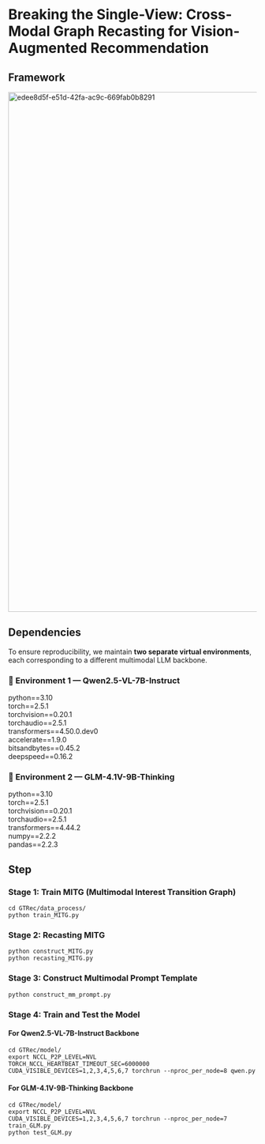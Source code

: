 # Breaking the Single-View: Cross-Modal Graph Recasting for Vision-Augmented Recommendation
## Framework
<img width="2856" height="1052" alt="edee8d5f-e51d-42fa-ac9c-669fab0b8291" src="https://github.com/user-attachments/assets/a7033603-83e6-4ed9-a9a7-0817add1abfc" />

## Dependencies

To ensure reproducibility, we maintain **two separate virtual environments**, each corresponding to a different multimodal LLM backbone.

### 🧩 Environment 1 — Qwen2.5-VL-7B-Instruct

python==3.10  
torch==2.5.1  
torchvision==0.20.1  
torchaudio==2.5.1  
transformers==4.50.0.dev0  
accelerate==1.9.0  
bitsandbytes==0.45.2  
deepspeed==0.16.2  

### 🧠 Environment 2 — GLM-4.1V-9B-Thinking

python==3.10  
torch==2.5.1  
torchvision==0.20.1  
torchaudio==2.5.1  
transformers==4.44.2  
numpy==2.2.2  
pandas==2.2.3 


## Step  
### Stage 1: Train MITG (Multimodal Interest Transition Graph)

```
cd GTRec/data_process/
python train_MITG.py
```

### Stage 2: Recasting MITG

```
python construct_MITG.py
python recasting_MITG.py
```

### Stage 3: Construct Multimodal Prompt Template 

```
python construct_mm_prompt.py
```


### Stage 4: Train and Test the Model 
#### For Qwen2.5-VL-7B-Instruct Backbone
```
cd GTRec/model/
export NCCL_P2P_LEVEL=NVL
TORCH_NCCL_HEARTBEAT_TIMEOUT_SEC=6000000 CUDA_VISIBLE_DEVICES=1,2,3,4,5,6,7 torchrun --nproc_per_node=8 qwen.py
```

#### For GLM-4.1V-9B-Thinking Backbone
```
cd GTRec/model/
export NCCL_P2P_LEVEL=NVL
CUDA_VISIBLE_DEVICES=1,2,3,4,5,6,7 torchrun --nproc_per_node=7 train_GLM.py
python test_GLM.py
```

